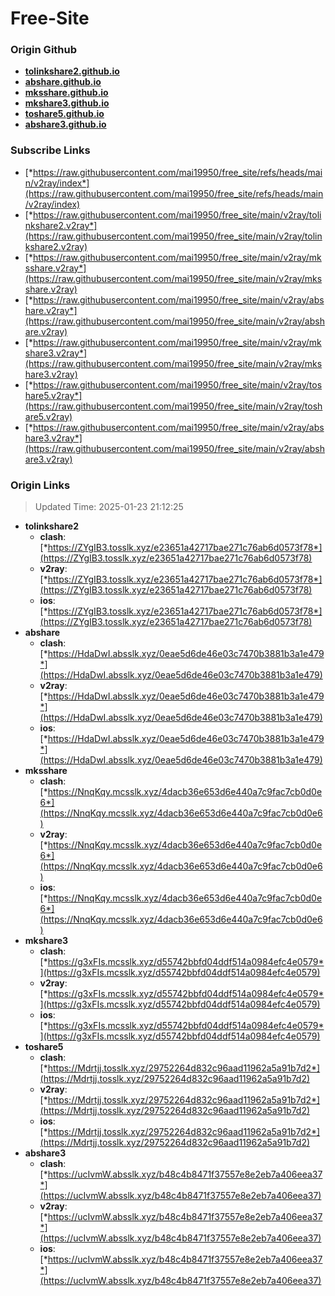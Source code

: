 # Free-Site

### Origin Github

- [**tolinkshare2.github.io**](https://github.com/tolinkshare2/tolinkshare2.github.io)
- [**abshare.github.io**](https://github.com/abshare/abshare.github.io)
- [**mksshare.github.io**](https://github.com/mksshare/mksshare.github.io)
- [**mkshare3.github.io**](https://github.com/mkshare3/mkshare3.github.io)
- [**toshare5.github.io**](https://github.com/toshare5/toshare5.github.io)
- [**abshare3.github.io**](https://github.com/abshare3/abshare3.github.io)

### Subscribe Links

- [*https://raw.githubusercontent.com/mai19950/free_site/refs/heads/main/v2ray/index*](https://raw.githubusercontent.com/mai19950/free_site/refs/heads/main/v2ray/index)
- [*https://raw.githubusercontent.com/mai19950/free_site/main/v2ray/tolinkshare2.v2ray*](https://raw.githubusercontent.com/mai19950/free_site/main/v2ray/tolinkshare2.v2ray)
- [*https://raw.githubusercontent.com/mai19950/free_site/main/v2ray/mksshare.v2ray*](https://raw.githubusercontent.com/mai19950/free_site/main/v2ray/mksshare.v2ray)
- [*https://raw.githubusercontent.com/mai19950/free_site/main/v2ray/abshare.v2ray*](https://raw.githubusercontent.com/mai19950/free_site/main/v2ray/abshare.v2ray)
- [*https://raw.githubusercontent.com/mai19950/free_site/main/v2ray/mkshare3.v2ray*](https://raw.githubusercontent.com/mai19950/free_site/main/v2ray/mkshare3.v2ray)
- [*https://raw.githubusercontent.com/mai19950/free_site/main/v2ray/toshare5.v2ray*](https://raw.githubusercontent.com/mai19950/free_site/main/v2ray/toshare5.v2ray)
- [*https://raw.githubusercontent.com/mai19950/free_site/main/v2ray/abshare3.v2ray*](https://raw.githubusercontent.com/mai19950/free_site/main/v2ray/abshare3.v2ray)

### Origin Links

> Updated Time: 2025-01-23 21:12:25

- **tolinkshare2**
  - **clash**: [*https://ZYgIB3.tosslk.xyz/e23651a42717bae271c76ab6d0573f78*](https://ZYgIB3.tosslk.xyz/e23651a42717bae271c76ab6d0573f78)
  - **v2ray**: [*https://ZYgIB3.tosslk.xyz/e23651a42717bae271c76ab6d0573f78*](https://ZYgIB3.tosslk.xyz/e23651a42717bae271c76ab6d0573f78)
  - **ios**: [*https://ZYgIB3.tosslk.xyz/e23651a42717bae271c76ab6d0573f78*](https://ZYgIB3.tosslk.xyz/e23651a42717bae271c76ab6d0573f78)
- **abshare**
  - **clash**: [*https://HdaDwI.absslk.xyz/0eae5d6de46e03c7470b3881b3a1e479*](https://HdaDwI.absslk.xyz/0eae5d6de46e03c7470b3881b3a1e479)
  - **v2ray**: [*https://HdaDwI.absslk.xyz/0eae5d6de46e03c7470b3881b3a1e479*](https://HdaDwI.absslk.xyz/0eae5d6de46e03c7470b3881b3a1e479)
  - **ios**: [*https://HdaDwI.absslk.xyz/0eae5d6de46e03c7470b3881b3a1e479*](https://HdaDwI.absslk.xyz/0eae5d6de46e03c7470b3881b3a1e479)
- **mksshare**
  - **clash**: [*https://NnqKqy.mcsslk.xyz/4dacb36e653d6e440a7c9fac7cb0d0e6*](https://NnqKqy.mcsslk.xyz/4dacb36e653d6e440a7c9fac7cb0d0e6)
  - **v2ray**: [*https://NnqKqy.mcsslk.xyz/4dacb36e653d6e440a7c9fac7cb0d0e6*](https://NnqKqy.mcsslk.xyz/4dacb36e653d6e440a7c9fac7cb0d0e6)
  - **ios**: [*https://NnqKqy.mcsslk.xyz/4dacb36e653d6e440a7c9fac7cb0d0e6*](https://NnqKqy.mcsslk.xyz/4dacb36e653d6e440a7c9fac7cb0d0e6)
- **mkshare3**
  - **clash**: [*https://g3xFIs.mcsslk.xyz/d55742bbfd04ddf514a0984efc4e0579*](https://g3xFIs.mcsslk.xyz/d55742bbfd04ddf514a0984efc4e0579)
  - **v2ray**: [*https://g3xFIs.mcsslk.xyz/d55742bbfd04ddf514a0984efc4e0579*](https://g3xFIs.mcsslk.xyz/d55742bbfd04ddf514a0984efc4e0579)
  - **ios**: [*https://g3xFIs.mcsslk.xyz/d55742bbfd04ddf514a0984efc4e0579*](https://g3xFIs.mcsslk.xyz/d55742bbfd04ddf514a0984efc4e0579)
- **toshare5**
  - **clash**: [*https://Mdrtjj.tosslk.xyz/29752264d832c96aad11962a5a91b7d2*](https://Mdrtjj.tosslk.xyz/29752264d832c96aad11962a5a91b7d2)
  - **v2ray**: [*https://Mdrtjj.tosslk.xyz/29752264d832c96aad11962a5a91b7d2*](https://Mdrtjj.tosslk.xyz/29752264d832c96aad11962a5a91b7d2)
  - **ios**: [*https://Mdrtjj.tosslk.xyz/29752264d832c96aad11962a5a91b7d2*](https://Mdrtjj.tosslk.xyz/29752264d832c96aad11962a5a91b7d2)
- **abshare3**
  - **clash**: [*https://ucIvmW.absslk.xyz/b48c4b8471f37557e8e2eb7a406eea37*](https://ucIvmW.absslk.xyz/b48c4b8471f37557e8e2eb7a406eea37)
  - **v2ray**: [*https://ucIvmW.absslk.xyz/b48c4b8471f37557e8e2eb7a406eea37*](https://ucIvmW.absslk.xyz/b48c4b8471f37557e8e2eb7a406eea37)
  - **ios**: [*https://ucIvmW.absslk.xyz/b48c4b8471f37557e8e2eb7a406eea37*](https://ucIvmW.absslk.xyz/b48c4b8471f37557e8e2eb7a406eea37)
